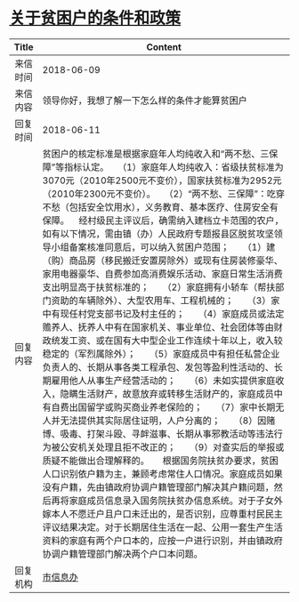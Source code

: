 # <a href="http://www.shangluo.gov.cn/zmhd/ldxxxx.jsp?urltype=leadermail.LeaderMailContentUrl&wbtreeid=1112&leadermailid=4758">关于贫困户的条件和政策</a>
| Title |                                                                                                                                                                                                                                                                                                                                                                                                                                       Content                                                                                                                                                                                                                                                                                                                                                                                                                                        |
|:-----:|--------------------------------------------------------------------------------------------------------------------------------------------------------------------------------------------------------------------------------------------------------------------------------------------------------------------------------------------------------------------------------------------------------------------------------------------------------------------------------------------------------------------------------------------------------------------------------------------------------------------------------------------------------------------------------------------------------------------------------------------------------------------------------------------------------------------------------------------------------------------------------------|
| 来信时间  | 2018-06-09                                                                                                                                                                                                                                                                                                                                                                                                                                                                                                                                                                                                                                                                                                                                                                                                                                                                           |
| 来信内容  | 领导你好，我想了解一下怎么样的条件才能算贫困户                                                                                                                                                                                                                                                                                                                                                                                                                                                                                                                                                                                                                                                                                                                                                                                                                                                              |
| 回复时间  | 2018-06-11                                                                                                                                                                                                                                                                                                                                                                                                                                                                                                                                                                                                                                                                                                                                                                                                                                                                           |
| 回复内容  | 贫困户的核定标准是根据家庭年人均纯收入和“两不愁、三保障”等指标认定。　　（1）家庭年人均纯收入：省级扶贫标准为3070元（2010年2500元不变价），国家扶贫标准为2952元（2010年2300元不变价）。　　（2）“两不愁、三保障”：吃穿不愁（包括安全饮用水），义务教育、基本医疗、住房安全有保障。    经村级民主评议后，确需纳入建档立卡范围的农户，如有以下情况，需由镇（办）人民政府专题报县区脱贫攻坚领导小组备案核准同意后，可以纳入贫困户范围；　　（1）建（购）商品房（移民搬迁安置房除外）或现有住房装修豪华、家用电器豪华、自费参加高消费娱乐活动、家庭日常生活消费支出明显高于扶贫标准的；　　（2）家庭拥有小轿车（帮扶部门资助的车辆除外）、大型农用车、工程机械的；　　（3）家中有现任村党支部书记及村主任的；　　（4）家庭成员或法定赡养人、抚养人中有在国家机关、事业单位、社会团体等由财政统发工资、或在国有大中型企业工作连续十年以上，收入较稳定的（军烈属除外）；　　（5）家庭成员中有担任私营企业负责人的、长期从事各类工程承包、发包等盈利性活动的、长期雇用他人从事生产经营活动的；　　（6）未如实提供家庭收入，隐瞒生活财产，故意放弃或转移生活财产的，家庭成员中有自费出国留学或购买商业养老保险的；　　（7）家中长期无人并无法提供其实际居住证明，人户分离的；　　（8）因赌博、吸毒、打架斗殴、寻衅滋事、长期从事邪教活动等违法行为被公安机关处理且拒不改正的；　　（9）对查实后的举报或质疑不能做出合理解释的。　　根据国务院扶贫办要求，贫困人口识别依户籍为主，兼顾考虑常住人口情况。家庭成员如果没有户籍，先由镇政府协调户籍管理部门解决其户籍问题，然后再将家庭成员信息录入国务院扶贫办信息系统。对于子女外嫁本人不愿迁户且户口未迁出的，是否识别，应尊重村民民主评议结果决定。对于长期居住生活在一起、公用一套生产生活资料的家庭有两个户口本的，应按一户进行识别，并由镇政府协调户籍管理部门解决两个户口本问题。 |
| 回复机构  | <a href="../../categories/agencies/市信息办.md">市信息办</a>                                                                                                                                                                                                                                                                                                                                                                                                                                                                                                                                                                                                                                                                                                                                                                                                                                 |